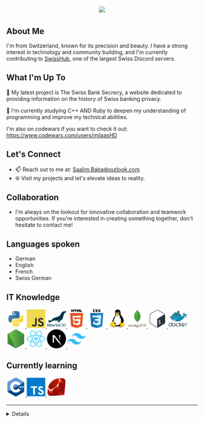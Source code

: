 
<h1 align="center">
    <img src="https://readme-typing-svg.herokuapp.com/?font=Righteous&size=50&color=129bd5&center=true&vCenter=true&width=500&height=70&duration=3500&lines=Hello+World!+👋;+I'm+Saalim+Baba!;" />
</h1>

## About Me
I'm from Switzerland, known for its precision and beauty. I have a strong interest in technology and community building, and I'm currently contributing to [SwissHub](https://swisshub.gg/), one of the largest Swiss Discord servers.

## What I'm Up To
🚀 My latest project is The Swiss Bank Secrecy, a website dedicated to providing information on the history of Swiss banking privacy.

📘 I'm currently studying C++ AND Ruby to deepen my understanding of programming and improve my technical abilities.

I'm also on codewars if you want to check it out: https://www.codewars.com/users/milaasHD

## Let's Connect
- 📫 Reach out to me at: Saalim.Baba@outlook.com
- 🌐 Visit my projects and let's elevate ideas to reality.

## Collaboration
- I'm always on the lookout for innovative collaboration and teamwork opportunities. If you're interested in creating something together, don't hesitate to contact me!


## Languages spoken
- German
- English
- French
- Swiss German

## IT Knowledge

<h4 align="left">
  <a href="https://www.python.org" target="_blank">
    <img src="https://raw.githubusercontent.com/devicons/devicon/master/icons/python/python-original.svg" alt="python" width="50" height="50"/>
  </a>
  <a href="https://www.javascript.com" target="_blank">
    <img src="https://raw.githubusercontent.com/devicons/devicon/master/icons/javascript/javascript-original.svg" alt="javascript" width="50" height="50"/>
  </a>
  <a href="https://mariadb.org" target="_blank">
    <img src="https://raw.githubusercontent.com/devicons/devicon/master/icons/mariadb/mariadb-original-wordmark.svg" alt="mariadb" width="50" height="50"/>
  </a>
  <a href="https://developer.mozilla.org/en-US/docs/Web/HTML" target="_blank">
    <img src="https://raw.githubusercontent.com/devicons/devicon/master/icons/html5/html5-original-wordmark.svg" alt="html5" width="50" height="50"/>
  </a>
  <a href="https://developer.mozilla.org/en-US/docs/Web/CSS" target="_blank">
    <img src="https://raw.githubusercontent.com/devicons/devicon/master/icons/css3/css3-original-wordmark.svg" alt="css3" width="50" height="50"/>
  </a>
  <a href="https://www.linux.org" target="_blank">
    <img src="https://raw.githubusercontent.com/devicons/devicon/master/icons/linux/linux-original.svg" alt="linux" width="50" height="50"/>
  </a>
  <a href="https://www.mongodb.com" target="_blank">
    <img src="https://raw.githubusercontent.com/devicons/devicon/master/icons/mongodb/mongodb-original-wordmark.svg" alt="mongodb" width="50" height="50"/>
  </a>
  <a href="https://www.gnu.org/software/bash/" target="_blank">
    <img src="https://raw.githubusercontent.com/devicons/devicon/master/icons/bash/bash-original.svg" alt="bash" width="50" height="50"/>
  </a>
  <a href="https://www.docker.com" target="_blank">
    <img src="https://raw.githubusercontent.com/devicons/devicon/master/icons/docker/docker-original-wordmark.svg" alt="docker" width="50" height="50"/>
  </a>
   <a href="https://nodejs.org" target="_blank">
    <img src="https://raw.githubusercontent.com/devicons/devicon/master/icons/nodejs/nodejs-original.svg" alt="nodejs" width="50" height="50"/>
  </a>
    <a href="https://react.dev" target="_blank">
    <img src="https://raw.githubusercontent.com/devicons/devicon/master/icons/react/react-original.svg" alt="nodejs" width="50" height="50"/>
  </a>
    <a href="https://nextjs.org" target="_blank">
    <img src="https://raw.githubusercontent.com/devicons/devicon/master/icons/nextjs/nextjs-original.svg" alt="nodejs" width="50" height="50"/>
  </a>
    <a href="https://tailwindcss.com" target="_blank">
    <img src="https://raw.githubusercontent.com/devicons/devicon/master/icons/tailwindcss/tailwindcss-original.svg" alt="nodejs" width="50" height="50"/>
  </a>
</h4>

## Currently learning

<h4 align="left">
  <a href="https://isocpp.org" target="_blank">
    <img src="https://raw.githubusercontent.com/devicons/devicon/master/icons/cplusplus/cplusplus-original.svg" alt="cpp" width="50" height="50"/>
  </a>
  <a href="https://www.typescriptlang.org/" target="_blank">
    <img src="https://raw.githubusercontent.com/devicons/devicon/master/icons/typescript/typescript-original.svg" alt="cpp" width="50" height="50"/>
  </a>
    <a href="https://www.ruby-lang.org/" target="_blank">
    <img src="https://raw.githubusercontent.com/devicons/devicon/master/icons/ruby/ruby-original.svg" alt="ruby" width="50" height="50"/>
  </a>
</h4>

---

<details>
<p align="center">
  <a href="https://github.com/Saalim-Baba">
    <img src="http://github-profile-summary-cards.vercel.app/api/cards/profile-details?username=Saalim-Baba&theme=nord_bright" />
  </a>
  <a href="https://github.com/Saalim-Baba">
    <img src="https://github-readme-streak-stats.herokuapp.com/?user=Saalim-Baba&hide_border=true&card_width=338&theme=nord_bright" />
  </a>
</p>
---

